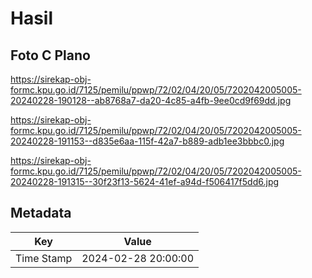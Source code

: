 # Hasil

## Foto C Plano

https://sirekap-obj-formc.kpu.go.id/7125/pemilu/ppwp/72/02/04/20/05/7202042005005-20240228-190128--ab8768a7-da20-4c85-a4fb-9ee0cd9f69dd.jpg

https://sirekap-obj-formc.kpu.go.id/7125/pemilu/ppwp/72/02/04/20/05/7202042005005-20240228-191153--d835e6aa-115f-42a7-b889-adb1ee3bbbc0.jpg

https://sirekap-obj-formc.kpu.go.id/7125/pemilu/ppwp/72/02/04/20/05/7202042005005-20240228-191315--30f23f13-5624-41ef-a94d-f506417f5dd6.jpg


## Metadata

| Key        | Value               |
| ---------- | ------------------- |
| Time Stamp | 2024-02-28 20:00:00 |



